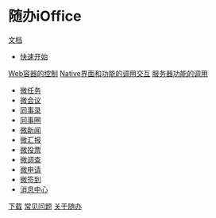 ﻿# 随办iOffice

  
   [文档]()

  
   * [快速开始](#!document/quickstart.md)
    
[Web容器的控制](webcontainer.md)
[Native界面和功能的调用交互](native.md)
[服务器功能的调用]()


   * [微任务](#!server/TaskForce.md)  
   * [微会议](#!server/TalkTime.md)
   * [同事录](#!server/Directory.md)
   * [同事圈](#!server/MomentGarden.md)
   * [微新闻](#!server/NewsBoard.md)
   * [微汇报](#!server/DataCube.md)
   * [微投票](#!server/LiveVote.md)
   * [微调查](#!server/MindRadar.md)
   * [微申请](#!server/WishingWell.md)
   * [微签到](#!server/FootprintGraph.md)
   * [消息中心](#!server/ConchShell.md)


[下载](download.md)
[常见问题](faq.md)
[关于随办](about.md)



   <!--  Github image  -->
   <!--[gimmick:theme (inverse: false)](spacelab)

[gimmick:ThemeChooser](Change theme)

[gimmick:forkmeongithub](http://github.com/Dynalon/mdwiki/)

-->
<!-- counter pixel for counting visitors -->

<!-- <img src="http://stats.markdown.io/mdwiki_info.gif" style="display:none;"/> -->


<script type="text/javascript">

 
 var _gaq = _gaq || [];

  _gaq.push(['_setAccount', 'UA-44627253-1']);
 
 _gaq.push(['_trackPageview']);

 
   (function() {
   
     var ga = document.createElement('script'); 
     ga.type = 'text/javascript'; 
     ga.async = true;
   
     ga.src = ('https:' == document.location.protocol ? 'https://ssl' : 'http://www') + '.google-analytics.com/ga.js';
   
     var s = document.getElementsByTagName('script')[0]; s.parentNode.insertBefore(ga, s);
  
  })();


</script>

